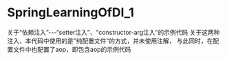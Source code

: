 # SpringLearningOfDI_1
关于“依赖注入”---“setter注入”、“constructor-arg注入”的示例代码
关于这两种注入，本代码中使用的是”纯配置文件“的方式，并未使用注解，
与此同时，在配置文件中也配置了aop，即包含aop的示例代码
